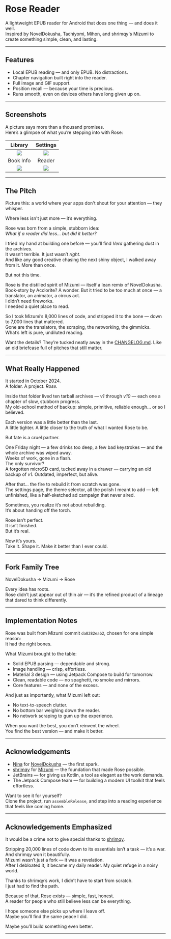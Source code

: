 # Rose Reader

A lightweight EPUB reader for Android that does one thing — and does it well.  
Inspired by NovelDokusha, Tachiyomi, Mihon, and shrimqy's Mizumi to create something simple, clean, and lasting.

---

## Features

- Local EPUB reading — and only EPUB. No distractions.
- Chapter navigation built right into the reader.
- Full image and GIF support.
- Position recall — because your time is precious.
- Runs smooth, even on devices others have long given up on.

---

## Screenshots

A picture says more than a thousand promises.  
Here’s a glimpse of what you’re stepping into with Rose:

|             Library             |             Settings              |
|:-------------------------------:|:---------------------------------:|
| ![](screenshots/library.png)    | ![](screenshots/settings.png)     |
|           Book Info             |            Reader                 |
| ![](screenshots/book_info.png)  | ![](screenshots/reader.png)       |

---

## The Pitch

Picture this: a world where your apps don't shout for your attention — they whisper.

Where less isn't just more — it’s everything.

Rose was born from a simple, stubborn idea:  
*What if a reader did less... but did it better?*

I tried my hand at building one before — you’ll find *Vera* gathering dust in the archives.  
It wasn’t terrible. It just wasn’t *right.*  
And like any good creative chasing the next shiny object, I walked away from it. More than once.

But not this time.

Rose is the distilled spirit of Mizumi — itself a lean remix of NovelDokusha.  
Book-story by Acclorite? A wonder. But it tried to be too much at once — a translator, an animator, a circus act.  
I didn’t need fireworks.  
I needed a quiet place to read.

So I took Mizumi’s 8,000 lines of code, and stripped it to the bone — down to 7,000 lines that mattered.  
Gone are the translators, the scraping, the networking, the gimmicks.  
What’s left is pure, undiluted reading.

Want the details? They’re tucked neatly away in the [CHANGELOG.md](CHANGELOG.md). Like an old briefcase full of pitches that still matter.

---

## What Really Happened

It started in October 2024.  
A folder. A project. *Rose.*

Inside that folder lived ten tarball archives — *v1* through *v10* — each one a chapter of slow, stubborn progress.  
My old-school method of backup: simple, primitive, reliable enough... or so I believed.

Each version was a little better than the last.  
A little tighter. A little closer to the truth of what I wanted Rose to be.

But fate is a cruel partner.

One Friday night — a few drinks too deep, a few bad keystrokes — and the whole archive was wiped away.  
Weeks of work, gone in a flash.  
The only survivor?  
A forgotten microSD card, tucked away in a drawer — carrying an old backup of *v1.* Outdated, imperfect, but alive.

After that... the fire to rebuild it from scratch was gone.  
The settings page, the theme selector, all the polish I meant to add — left unfinished, like a half-sketched ad campaign that never aired.

Sometimes, you realize it’s not about rebuilding.  
It’s about handing off the torch.

Rose isn’t perfect.  
It isn’t finished.  
But it’s real.

Now it’s yours.  
Take it. Shape it. Make it better than I ever could.

---

## Fork Family Tree

NovelDokusha → Mizumi → Rose

Every idea has roots.  
Rose didn’t just appear out of thin air — it’s the refined product of a lineage that dared to think differently.

---

## Implementation Notes

Rose was built from Mizumi commit `da8282eab2`, chosen for one simple reason:  
It had the right bones.

What Mizumi brought to the table:

- Solid EPUB parsing — dependable and strong.
- Image handling — crisp, effortless.
- Material 3 design — using Jetpack Compose to build for tomorrow.
- Clean, readable code — no spaghetti, no smoke and mirrors.
- Core features — and none of the excess.

And just as importantly, what Mizumi left out:

- No text-to-speech clutter.
- No bottom bar weighing down the reader.
- No network scraping to gum up the experience.

When you want the best, you don’t reinvent the wheel.  
You find the best version — and make it better.

---

## Acknowledgements

- [Nina](https://github.com/nanihadesuka) for [NovelDokusha](https://github.com/nanihadesuka/NovelDokusha) — the first spark.
- [shrimqy](https://github.com/shrimqy) for [Mizumi](https://github.com/shrimqy/Mizumi) — the foundation that made Rose possible.
- JetBrains — for giving us Kotlin, a tool as elegant as the work demands.
- The Jetpack Compose team — for building a modern UI toolkit that feels effortless.

Want to see it for yourself?  
Clone the project, run `assembleRelease`, and step into a reading experience that feels like coming home.

---

## Acknowledgements Emphasized

It would be a crime not to give special thanks to [shrimqy](https://github.com/shrimqy).

Stripping 20,000 lines of code down to its essentials isn’t a task — it’s a war.  
And shrimqy won it beautifully.  
Mizumi wasn’t just a fork — it was a revelation.  
After I debloated it, it became my daily reader. My quiet refuge in a noisy world.

Thanks to shrimqy’s work, I didn’t have to start from scratch.  
I just had to find the path.

Because of that, Rose exists — simple, fast, honest.  
A reader for people who still believe less can be everything.

I hope someone else picks up where I leave off.  
Maybe you’ll find the same peace I did.

Maybe you’ll build something even better.

---
